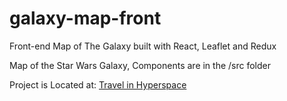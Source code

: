 # galaxy-map-front
Front-end Map of The Galaxy built with React, Leaflet and Redux

Map of the Star Wars Galaxy, Components are in the /src folder

Project is Located at:   <a href="https://www.travelinhyperspace.com/" target="_blank">Travel in Hyperspace</a>
